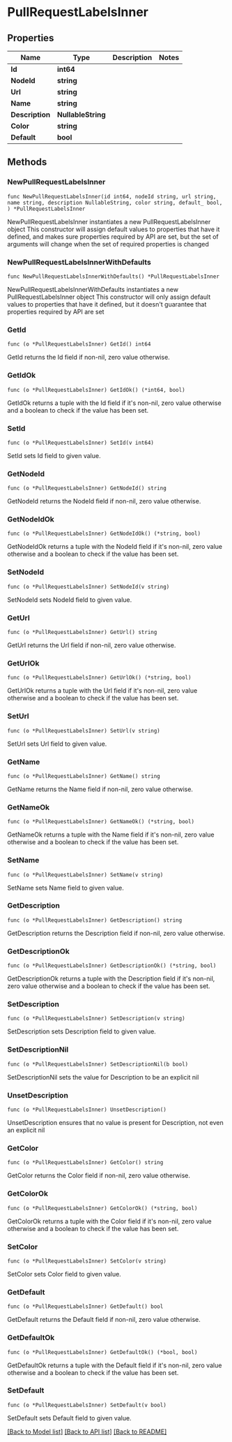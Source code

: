 # PullRequestLabelsInner

## Properties

Name | Type | Description | Notes
------------ | ------------- | ------------- | -------------
**Id** | **int64** |  | 
**NodeId** | **string** |  | 
**Url** | **string** |  | 
**Name** | **string** |  | 
**Description** | **NullableString** |  | 
**Color** | **string** |  | 
**Default** | **bool** |  | 

## Methods

### NewPullRequestLabelsInner

`func NewPullRequestLabelsInner(id int64, nodeId string, url string, name string, description NullableString, color string, default_ bool, ) *PullRequestLabelsInner`

NewPullRequestLabelsInner instantiates a new PullRequestLabelsInner object
This constructor will assign default values to properties that have it defined,
and makes sure properties required by API are set, but the set of arguments
will change when the set of required properties is changed

### NewPullRequestLabelsInnerWithDefaults

`func NewPullRequestLabelsInnerWithDefaults() *PullRequestLabelsInner`

NewPullRequestLabelsInnerWithDefaults instantiates a new PullRequestLabelsInner object
This constructor will only assign default values to properties that have it defined,
but it doesn't guarantee that properties required by API are set

### GetId

`func (o *PullRequestLabelsInner) GetId() int64`

GetId returns the Id field if non-nil, zero value otherwise.

### GetIdOk

`func (o *PullRequestLabelsInner) GetIdOk() (*int64, bool)`

GetIdOk returns a tuple with the Id field if it's non-nil, zero value otherwise
and a boolean to check if the value has been set.

### SetId

`func (o *PullRequestLabelsInner) SetId(v int64)`

SetId sets Id field to given value.


### GetNodeId

`func (o *PullRequestLabelsInner) GetNodeId() string`

GetNodeId returns the NodeId field if non-nil, zero value otherwise.

### GetNodeIdOk

`func (o *PullRequestLabelsInner) GetNodeIdOk() (*string, bool)`

GetNodeIdOk returns a tuple with the NodeId field if it's non-nil, zero value otherwise
and a boolean to check if the value has been set.

### SetNodeId

`func (o *PullRequestLabelsInner) SetNodeId(v string)`

SetNodeId sets NodeId field to given value.


### GetUrl

`func (o *PullRequestLabelsInner) GetUrl() string`

GetUrl returns the Url field if non-nil, zero value otherwise.

### GetUrlOk

`func (o *PullRequestLabelsInner) GetUrlOk() (*string, bool)`

GetUrlOk returns a tuple with the Url field if it's non-nil, zero value otherwise
and a boolean to check if the value has been set.

### SetUrl

`func (o *PullRequestLabelsInner) SetUrl(v string)`

SetUrl sets Url field to given value.


### GetName

`func (o *PullRequestLabelsInner) GetName() string`

GetName returns the Name field if non-nil, zero value otherwise.

### GetNameOk

`func (o *PullRequestLabelsInner) GetNameOk() (*string, bool)`

GetNameOk returns a tuple with the Name field if it's non-nil, zero value otherwise
and a boolean to check if the value has been set.

### SetName

`func (o *PullRequestLabelsInner) SetName(v string)`

SetName sets Name field to given value.


### GetDescription

`func (o *PullRequestLabelsInner) GetDescription() string`

GetDescription returns the Description field if non-nil, zero value otherwise.

### GetDescriptionOk

`func (o *PullRequestLabelsInner) GetDescriptionOk() (*string, bool)`

GetDescriptionOk returns a tuple with the Description field if it's non-nil, zero value otherwise
and a boolean to check if the value has been set.

### SetDescription

`func (o *PullRequestLabelsInner) SetDescription(v string)`

SetDescription sets Description field to given value.


### SetDescriptionNil

`func (o *PullRequestLabelsInner) SetDescriptionNil(b bool)`

 SetDescriptionNil sets the value for Description to be an explicit nil

### UnsetDescription
`func (o *PullRequestLabelsInner) UnsetDescription()`

UnsetDescription ensures that no value is present for Description, not even an explicit nil
### GetColor

`func (o *PullRequestLabelsInner) GetColor() string`

GetColor returns the Color field if non-nil, zero value otherwise.

### GetColorOk

`func (o *PullRequestLabelsInner) GetColorOk() (*string, bool)`

GetColorOk returns a tuple with the Color field if it's non-nil, zero value otherwise
and a boolean to check if the value has been set.

### SetColor

`func (o *PullRequestLabelsInner) SetColor(v string)`

SetColor sets Color field to given value.


### GetDefault

`func (o *PullRequestLabelsInner) GetDefault() bool`

GetDefault returns the Default field if non-nil, zero value otherwise.

### GetDefaultOk

`func (o *PullRequestLabelsInner) GetDefaultOk() (*bool, bool)`

GetDefaultOk returns a tuple with the Default field if it's non-nil, zero value otherwise
and a boolean to check if the value has been set.

### SetDefault

`func (o *PullRequestLabelsInner) SetDefault(v bool)`

SetDefault sets Default field to given value.



[[Back to Model list]](../README.md#documentation-for-models) [[Back to API list]](../README.md#documentation-for-api-endpoints) [[Back to README]](../README.md)



